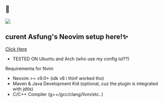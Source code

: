 ## 🦄

<p><img src="https://github.com/asfung/configuration/blob/main/image/image_1.png?raw=true" /></p>

## curent Asfung's Neovim setup here!✨
[Click Here](https://github.com/asfung/configuration/tree/main/nvim)

- TESTED ON Ubuntu and Arch (who use my config lol??)

Requirementa for Nvim
- Neovim >= v9.0+ (idk v8 i thinf worked tho)
- Maven & Java Development Kid (optional, cuz the plugin is integrated with jdtls)
- C/C++ Compiler (g++/gcc/clang/llvm/etc..)
